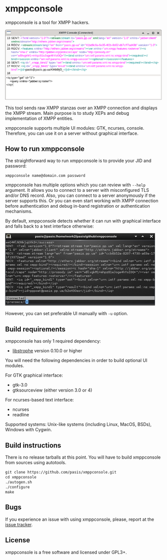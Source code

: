 xmppconsole
===========

xmppconsole is a tool for XMPP hackers.

![](screenshot.png)

This tool sends raw XMPP stanzas over an XMPP connection and displays the XMPP
stream. Main purpose is to study XEPs and debug implementation of XMPP entities.

xmppconsole supports multiple UI modules: GTK, ncurses, console. Therefore, you
can use it on a server without graphical interface.

How to run xmppconsole
----------------------

The straightforward way to run xmppconsole is to provide your JID and password:
```
xmppconsole name@domain.com password
```

xmppconsole has multiple options which you can review with `--help` argument.
It allows you to connect to a server with misconfigured TLS and/or DNS record.
Also, you can connect to a server anonymously if the server supports this.
Or you can even start working with XMPP connection before authentication and
debug in-band registration or authentication mechanisms.

By default, xmppconsole detects whether it can run with graphical interface and
falls back to a text interface otherwise:

![](screenshot-ncurses.jpg)

However, you can set preferable UI manually with `-u` option.

Build requirements
------------------

xmppconsole has only 1 required dependency:

* [libstrophe](https://github.com/strophe/libstrophe) version 0.10.0 or higher

You will need the following dependencies in order to build optional UI modules.

For GTK graphical interface:

* gtk-3.0
* gtksourceview (either version 3.0 or 4)

For ncurses-based text interface:

* ncurses
* readline

Supported systems: Unix-like systems (including Linux, MacOS, BSDs), Windows
with Cygwin.

Build instructions
------------------

There is no release tarballs at this point. You will have to build xmppconsole
from sources using autotools.

```
git clone https://github.com/pasis/xmppconsole.git
cd xmppconsole
./autogen.sh
./configure
make
```

Bugs
----

If you experience an issue with using xmppconsole, please, report at the
[issue tracker](https://github.com/pasis/xmppconsole/issues).

License
-------

xmppconsole is a free software and licensed under GPL3+.
